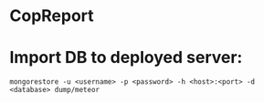 # CopReport


# Import DB to deployed server:
`mongorestore -u <username> -p <password> -h <host>:<port> -d <database> dump/meteor`
